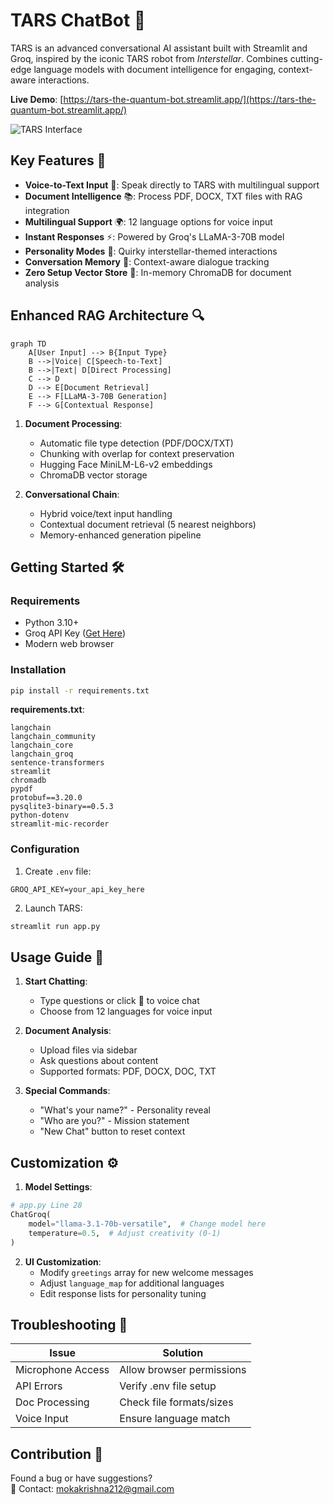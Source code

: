 # TARS ChatBot 🌌

TARS is an advanced conversational AI assistant built with Streamlit and Groq, inspired by the iconic TARS robot from *Interstellar*. Combines cutting-edge language models with document intelligence for engaging, context-aware interactions.

**Live Demo**: [https://tars-the-quantum-bot.streamlit.app/](https://tars-the-quantum-bot.streamlit.app/)

![TARS Interface](https://via.placeholder.com/800x400.png?text=TARS+Chat+Interface+Preview)

## Key Features 🚀

- **Voice-to-Text Input** 🎤: Speak directly to TARS with multilingual support
- **Document Intelligence** 📚: Process PDF, DOCX, TXT files with RAG integration
- **Multilingual Support** 🌍: 12 language options for voice input
- **Instant Responses** ⚡: Powered by Groq's LLaMA-3-70B model
- **Personality Modes** 🤖: Quirky interstellar-themed interactions
- **Conversation Memory** 💾: Context-aware dialogue tracking
- **Zero Setup Vector Store** 🧠: In-memory ChromaDB for document analysis

## Enhanced RAG Architecture 🔍

```mermaid
graph TD
    A[User Input] --> B{Input Type}
    B -->|Voice| C[Speech-to-Text]
    B -->|Text| D[Direct Processing]
    C --> D
    D --> E[Document Retrieval]
    E --> F[LLaMA-3-70B Generation]
    F --> G[Contextual Response]
```

1. **Document Processing**:
   - Automatic file type detection (PDF/DOCX/TXT)
   - Chunking with overlap for context preservation
   - Hugging Face MiniLM-L6-v2 embeddings
   - ChromaDB vector storage

2. **Conversational Chain**:
   - Hybrid voice/text input handling
   - Contextual document retrieval (5 nearest neighbors)
   - Memory-enhanced generation pipeline

## Getting Started 🛠️

### Requirements
- Python 3.10+
- Groq API Key ([Get Here](https://console.groq.com/))
- Modern web browser

### Installation

```bash
pip install -r requirements.txt
```

**requirements.txt**:
```
langchain
langchain_community
langchain_core
langchain_groq
sentence-transformers
streamlit
chromadb
pypdf
protobuf==3.20.0
pysqlite3-binary==0.5.3
python-dotenv
streamlit-mic-recorder
```

### Configuration

1. Create `.env` file:
```
GROQ_API_KEY=your_api_key_here
```

2. Launch TARS:
```bash
streamlit run app.py
```

## Usage Guide 📖

1. **Start Chatting**:
   - Type questions or click 🎤 to voice chat
   - Choose from 12 languages for voice input

2. **Document Analysis**:
   - Upload files via sidebar
   - Ask questions about content
   - Supported formats: PDF, DOCX, DOC, TXT

3. **Special Commands**:
   - "What's your name?" - Personality reveal
   - "Who are you?" - Mission statement
   - "New Chat" button to reset context

## Customization ⚙️

1. **Model Settings**:
```python
# app.py Line 28
ChatGroq(
    model="llama-3.1-70b-versatile",  # Change model here
    temperature=0.5,  # Adjust creativity (0-1)
)
```

2. **UI Customization**:
   - Modify `greetings` array for new welcome messages
   - Adjust `language_map` for additional languages
   - Edit response lists for personality tuning

## Troubleshooting 🔧

| Issue | Solution |
|-------|----------|
| Microphone Access | Allow browser permissions |
| API Errors | Verify .env file setup |
| Doc Processing | Check file formats/sizes |
| Voice Input | Ensure language match |

## Contribution 🤝

Found a bug or have suggestions?  
📧 Contact: [mokakrishna212@gmail.com](mailto:mokakrishna212@gmail.com)

